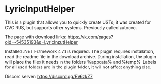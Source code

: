 # LyricInputHelper
This is a plugin that allows you to quickly create USTs; it was created for CVC RUS, but supports other systems. Previously called autocvc.

The page with download links:
https://vk.com/pages?oid=-54535193&p=LyricInputHelper

Installed .NET Framework 4.7.1 is required. The plugin requires installation, read the readme file in the download archive. During installation, the plugin will place the files it needs in the folders %appdata% and %temp%. Labels for all used folders are in the plugin folder, it will not affect anything else.

Discord server:
https://discord.gg/EV6zkZ7

